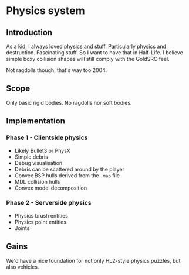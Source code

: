 
# Physics system

## Introduction
As a kid, I always loved physics and stuff. Particularly physics and destruction. Fascinating stuff. So I want to have that in Half-Life. I believe simple boxy collision shapes will still comply with the GoldSRC feel.

Not ragdolls though, that's way too 2004.

## Scope
Only basic rigid bodies. No ragdolls nor soft bodies.

## Implementation

### Phase 1 - Clientside physics
- Likely Bullet3 or PhysX
- Simple debris
- Debug visualisation
- Debris can be scattered around by the player
- Convex BSP hulls derived from the `.map` file
- MDL collision hulls
- Convex model decomposition

### Phase 2 - Serverside physics
- Physics brush entities
- Physics point entities
- Joints

## Gains
We'd have a nice foundation for not only HL2-style physics puzzles, but also vehicles.
